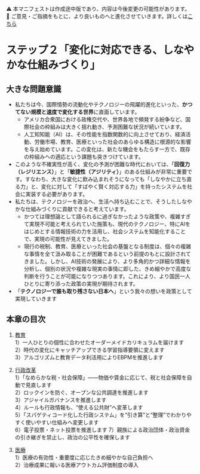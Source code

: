⚠️ 本マニフェストは作成途中版であり、内容は今後変更の可能性があります。  
💬 ご意見・ご指摘をもとに、より良いものへと進化させていきます。詳しくは[こちら](README.md#このマニフェスト自身もみんなの知恵を集めて改善していきます)

# ステップ２「変化に対応できる、しなやかな仕組みづくり」

## 大きな問題意識

* 私たちは今、国際情勢の流動化やテクノロジーの飛躍的進化といった、**かつてない規模と速度で変化する世界**に直面しています。  
  * アメリカ合衆国における政権交代や、世界各地で頻発する紛争など、国際社会の枠組みは大きく揺れ動き、予測困難な状況が続いています。  
  * 人工知知能（AI）は、その性能を指数関数的に向上させており、経済活動、労働市場、教育、医療といった社会のあらゆる構造に根源的な影響を与え始めています。この変化は、新たな機会をもたらす一方で、既存の枠組みへの適応という課題も突きつけています。  
* このような不確実性が高く、変化の予測が困難な時代においては、「**回復力（レジリエンス）**」と「**敏捷性（アジリティ）**」のある仕組みが非常に重要です。すなわち、大きな変化に飲み込まれそうになっても「しなやかに立ち直る力」と、変化に対して「すばやく賢く対応する力」を持ったシステムを社会に実装する必要があります。  
* 私たちは、テクノロジーを政治へ、生活へ持ち込むことで、そうしたしなやかな仕組みづくりに貢献できると考えています。  
  * かつては理想論として語られるに過ぎなかったような政策や、複雑すぎて実現不可能と考えられていた施策も、現代のテクノロジー、特にAIをはじめとする情報技術の力を活用し、社会システムを知能化することで、実現の可能性が見えてきました。  
  * 現行の税制、教育、医療といった社会の基盤となる制度は、個々の複雑な事情を全て汲み取ることが困難であるという前提のもとに設計されてきました。しかし、AI技術の発展により、より多角的かつ詳細な情報を分析し、個別の状況や複雑な現実の事情に即した、きめ細やかで高度な判断を行うことが可能になりつつあります。これにより、より国民一人ひとりに寄り添った政策の実現が期待されます。  
* 「**テクノロジーで誰も取り残さない日本へ**」という我々の想いを政策として実現していきます

## 本章の目次

1. [教育](21_ステップ２教育.md)  
   1）一人ひとりの個性に合わせたオーダーメイドカリキュラムを届けます  
   2）時代の変化にキャッチアップできる学習指導要領に変えます  
   3）アルゴリズムと教育データ利活用によりEBPMを推進します

2. [行政改革](22_ステップ２行政改革.md)  
   1）「なめらかな税・社会保障」——物価や賃金に応じて、税と社会保障を自動で見直します  
   2）ロックインを防ぐ、オープンな公共調達を推進します  
   3）アジャイルガバナンスを推進します  
   4）ルールも行政情報も、“使える公共財”へ変革します  
   5）「スパゲティコード化した行政システム」を“引き算”と“整理”でわかりやすく使いやすい仕組みへ変更します  
   6）電子投票・ネット投票を推進します
   7）親族による政治団体・政治資金の引き継ぎを禁止し、政治の公平性を確保します

4. [医療](24_ステップ２医療.md)  
   1）医療の有効性・重要度に応じたきめ細やかな自己負担へ  
   2）治療成果に報いる医療アウトカム評価制度の導入

#  
